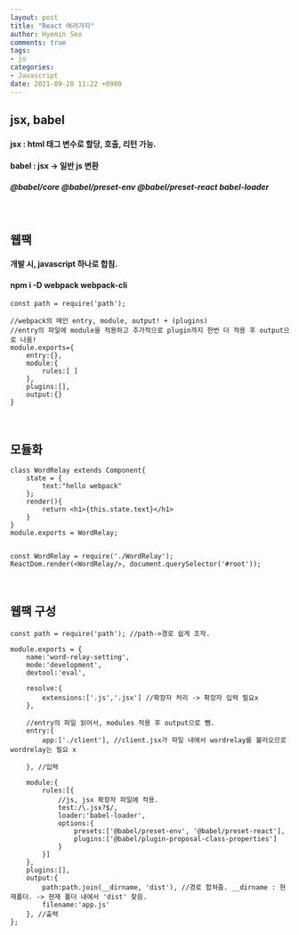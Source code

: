 ```yaml
---
layout: post
title: "React 여러가지"
author: Hyemin Seo
comments: true
tags:
- js
categories:
- Javascript
date: 2021-09-20 11:22 +0900
---
```


## jsx, babel  
#### jsx : html 태그 변수로 할당, 호출, 리턴 가능.
#### babel : jsx -> 일반 js 변환  
##### @babel/core @babel/preset-env @babel/preset-react babel-loader

<br/>

## 웹팩  
#### 개발 시, javascript 하나로 합침.  
#### npm i -D webpack webpack-cli
```
const path = require('path');

//webpack의 메인 entry, module, output! + (plugins)
//entry의 파일에 module을 적용하고 추가적으로 plugin까지 한번 더 적용 후 output으로 나옴!
module.exports={
    entry:{},
    module:{
        rules:[ ]
    },
    plugins:[],
    output:{}
}
```
<br />

## 모듈화  
```
class WordRelay extends Component{
    state = {
        text:"hello webpack"
    };
    render(){
        return <h1>{this.state.text}</h1>
    }
}
module.exports = WordRelay;


const WordRelay = require('./WordRelay');
ReactDom.render(<WordRelay/>, document.querySelector('#root'));
```

<br/>

## 웹팩 구성
```
const path = require('path'); //path->경로 쉽게 조작.

module.exports = {
    name:'word-relay-setting',
    mode:'development',
    devtool:'eval',

    resolve:{
        extensions:['.js','.jsx'] //확장자 처리 -> 확장자 입력 필요x
    },

    //entry의 파일 읽어서, modules 적용 후 output으로 뺌.
    entry:{
        app:['./client'], //client.jsx가 파일 내에서 wordrelay를 불러오므로 wordrelay는 필요 x

    }, //입력

    module:{
        rules:[{
            //js, jsx 확장자 파일에 적용.
            test:/\.jsx?$/,
            loader:'babel-loader',
            options:{
                presets:['@babel/preset-env', '@babel/preset-react'],
                plugins:['@babel/plugin-proposal-class-properties']
            }
        }]
    },
    plugins:[],
    output:{
        path:path.join(__dirname, 'dist'), //경로 합쳐줌. __dirname : 현재폴더. -> 현재 폴더 내에서 'dist' 찾음.
        filename:'app.js'
    }, //출력
};
```
